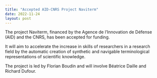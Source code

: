 ```yaml
---
title: "Accepted AID-CNRS Project Naviterm"
date: 2022-11-24
layout: post
---
```


The project Naviterm, financed by the Agence de l’Innovation de Défense (AID) and the CNRS, has been accepted for funding.

It will aim to accelerate the increase in skills of researchers in a research field by the automatic creation of synthetic and navigable terminological representations of scientific knowledge.

The project is led by Florian Boudin and will involve Béatrice Daille and Richard Dufour.
